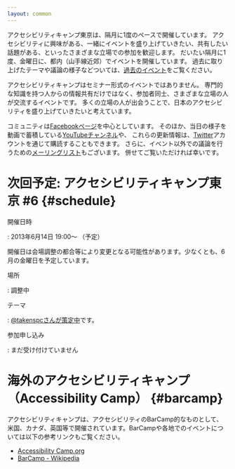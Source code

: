 ```yaml
---
layout: common
---
```


アクセシビリティキャンプ東京は、隔月に1度のペースで開催しています。
アクセシビリティに興味がある、一緒にイベントを盛り上げていきたい、共有したい話題がある、といったさまざまな立場での参加を歓迎します。
だいたい隔月に1度、金曜日に、都内（山手線近郊）でイベントを開催しています。
過去に取り上げたテーマや議論の様子などついては、[過去のイベント](/event)をご覧ください。

アクセシビリティキャンプはセミナー形式のイベントではありません。
専門的な知識を持つ人からの情報共有だけではなく、参加者同士、さまざまな立場の人が交流するイベントです。
多くの立場の人が出会うことで、日本のアクセシビリティを盛り上げていきたいと考えています。

コミュニティは[Facebookページ][fb]を中心としています。
そのほか、当日の様子を動画で蓄積している[YouTubeチャンネル][yt]や、
これらの更新情報は、[Twitter][tw]アカウントを通じて購読することもできます。
さらに、イベント以外での議論を行うための[メーリングリスト][ml]もございます。
併せてご覧いただければ幸いです。


# 次回予定: アクセシビリティキャンプ東京 #6	{#schedule}

開催日時

:  2013年6月14日 19:00〜 （予定）
   
   開催日は会場調整の都合等により変更となる可能性があります。少なくとも、6月の金曜日を予定しています。

場所

:  調整中

テーマ

:  [@takenspcさんが策定中](https://gist.github.com/takenspc/5376806)です。 

参加申し込み

:   まだ受け付けていません


# 海外のアクセシビリティキャンプ（Accessibility Camp）	{#barcamp}

アクセシビリティキャンプは、アクセシビリティのBarCamp的なものとして、米国、カナダ、英国等で開催されています。BarCampや各地でのイベントについては以下の参考リンクもご覧ください。

* [Accessibility Camp.org](http://www.accessibilitycamp.org/)
* [BarCamp - Wikipedia](http://ja.wikipedia.org/wiki/BarCamp)


[fb]: <https://www.facebook.com/a11ytokyo> "アクセシビリティキャンプ東京のFacebookページ"
[ml]: <https://groups.google.com/forum/?fromgroups=#!topic/a11ytokyo> "アクセシビリティキャンプ東京のGoogleグループ"
[yt]: <http://www.youtube.com/user/a11ytokyo> "アクセシビリティキャンプ東京のYouTubeチャンネル"
[tw]: <https://twitter.com/a11ytokyo> "アクセシビリティキャンプ東京のTwitter"
